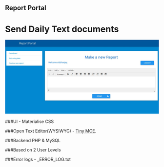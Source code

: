 Report Portal
-------------
Send Daily Text documents
=========================

![report-screenshot](https://github.com/ps48/report-portal/blob/master/screenshots/rp2.JPG "Make report online")

###UI - Materialise CSS

###Open Text Editor(WYSIWYG) - [Tiny MCE](http://www.tinymce.com/). 

###Backend PHP & MySQL 

###Based on 2 User Levels

###Error logs - _ERROR_LOG.txt
